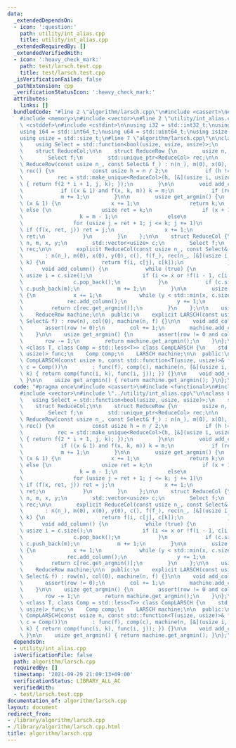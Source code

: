 ```yaml
---
data:
  _extendedDependsOn:
  - icon: ':question:'
    path: utility/int_alias.cpp
    title: utility/int_alias.cpp
  _extendedRequiredBy: []
  _extendedVerifiedWith:
  - icon: ':heavy_check_mark:'
    path: test/larsch.test.cpp
    title: test/larsch.test.cpp
  _isVerificationFailed: false
  _pathExtension: cpp
  _verificationStatusIcon: ':heavy_check_mark:'
  attributes:
    links: []
  bundledCode: "#line 2 \"algorithm/larsch.cpp\"\n#include <cassert>\n#include <functional>\n\
    #include <memory>\n#include <vector>\n#line 2 \"utility/int_alias.cpp\"\n#include\
    \ <cstddef>\n#include <cstdint>\n\nusing i32 = std::int32_t;\nusing u32 = std::uint32_t;\n\
    using i64 = std::int64_t;\nusing u64 = std::uint64_t;\nusing isize = std::ptrdiff_t;\n\
    using usize = std::size_t;\n#line 7 \"algorithm/larsch.cpp\"\n\nclass LARSCH {\n\
    \    using Select = std::function<bool(usize, usize, usize)>;\n    struct ReduceRow;\n\
    \    struct ReduceCol;\n\n    struct ReduceRow {\n        usize n, m, x, k;\n\
    \        Select f;\n        std::unique_ptr<ReduceCol> rec;\n\n        explicit\
    \ ReduceRow(const usize n_, const Select& f_) : n(n_), m(0), x(0), k(0), f(f_),\
    \ rec() {\n            const usize h = n / 2;\n            if (h != 0)\n     \
    \           rec = std::make_unique<ReduceCol>(h, [&](usize i, usize j, usize k)\
    \ { return f(2 * i + 1, j, k); });\n        }\n\n        void add_column() {\n\
    \            if ((x & 1) and f(x, k, m)) k = m;\n            if (rec) rec->add_column();\n\
    \            m += 1;\n        }\n\n        usize get_argmin() {\n            if\
    \ (x & 1) {\n                x += 1;\n                return k;\n            }\
    \ else {\n                usize ret = k;\n                if (x + 1 == n)\n  \
    \                  k = m - 1;\n                else\n                    k = rec->get_argmin();\n\
    \                for (usize j = ret + 1; j <= k; j += 1)\n                   \
    \ if (f(x, ret, j)) ret = j;\n                x += 1;\n                return\
    \ ret;\n            }\n        }\n    };\n\n    struct ReduceCol {\n        usize\
    \ n, m, x, y;\n        std::vector<usize> c;\n        Select f;\n        ReduceRow\
    \ rec;\n\n        explicit ReduceCol(const usize n_, const Select& f_)\n     \
    \       : n(n_), m(0), x(0), y(0), c(), f(f_), rec(n_, [&](usize i, usize j, usize\
    \ k) {\n                  return f(i, c[j], c[k]);\n              }) {}\n\n  \
    \      void add_column() {\n            while (true) {\n                const\
    \ usize i = c.size();\n                if (i <= x or !f(i - 1, c[i - 1], m)) break;\n\
    \                c.pop_back();\n            }\n            if (c.size() != n)\
    \ c.push_back(m);\n            m += 1;\n        }\n\n        usize get_argmin()\
    \ {\n            x += 1;\n            while (y < std::min(x, c.size())) {\n  \
    \              rec.add_column();\n                y += 1;\n            }\n   \
    \         return c[rec.get_argmin()];\n        }\n    };\n\n    usize row, col;\n\
    \    ReduceRow machine;\n\n  public:\n    explicit LARSCH(const usize n, const\
    \ Select& f) : row(n), col(0), machine(n, f) {}\n\n    void add_column() {\n \
    \       assert(row != 0);\n        col += 1;\n        machine.add_column();\n\
    \    }\n\n    usize get_argmin() {\n        assert(row != 0 and col != 0);\n \
    \       row -= 1;\n        return machine.get_argmin();\n    }\n};\n\ntemplate\
    \ <class T, class Comp = std::less<T>> class CompLARSCH {\n    std::function<T(usize,\
    \ usize)> func;\n    Comp comp;\n    LARSCH machine;\n\n  public:\n    explicit\
    \ CompLARSCH(const usize n, const std::function<T(usize, usize)>& f, const Comp&\
    \ c = Comp())\n        : func(f), comp(c), machine(n, [&](usize i, usize j, usize\
    \ k) { return comp(func(i, k), func(i, j)); }) {}\n\n    void add_column() { machine.add_column();\
    \ }\n\n    usize get_argmin() { return machine.get_argmin(); }\n};\n"
  code: "#pragma once\n#include <cassert>\n#include <functional>\n#include <memory>\n\
    #include <vector>\n#include \"../utility/int_alias.cpp\"\n\nclass LARSCH {\n \
    \   using Select = std::function<bool(usize, usize, usize)>;\n    struct ReduceRow;\n\
    \    struct ReduceCol;\n\n    struct ReduceRow {\n        usize n, m, x, k;\n\
    \        Select f;\n        std::unique_ptr<ReduceCol> rec;\n\n        explicit\
    \ ReduceRow(const usize n_, const Select& f_) : n(n_), m(0), x(0), k(0), f(f_),\
    \ rec() {\n            const usize h = n / 2;\n            if (h != 0)\n     \
    \           rec = std::make_unique<ReduceCol>(h, [&](usize i, usize j, usize k)\
    \ { return f(2 * i + 1, j, k); });\n        }\n\n        void add_column() {\n\
    \            if ((x & 1) and f(x, k, m)) k = m;\n            if (rec) rec->add_column();\n\
    \            m += 1;\n        }\n\n        usize get_argmin() {\n            if\
    \ (x & 1) {\n                x += 1;\n                return k;\n            }\
    \ else {\n                usize ret = k;\n                if (x + 1 == n)\n  \
    \                  k = m - 1;\n                else\n                    k = rec->get_argmin();\n\
    \                for (usize j = ret + 1; j <= k; j += 1)\n                   \
    \ if (f(x, ret, j)) ret = j;\n                x += 1;\n                return\
    \ ret;\n            }\n        }\n    };\n\n    struct ReduceCol {\n        usize\
    \ n, m, x, y;\n        std::vector<usize> c;\n        Select f;\n        ReduceRow\
    \ rec;\n\n        explicit ReduceCol(const usize n_, const Select& f_)\n     \
    \       : n(n_), m(0), x(0), y(0), c(), f(f_), rec(n_, [&](usize i, usize j, usize\
    \ k) {\n                  return f(i, c[j], c[k]);\n              }) {}\n\n  \
    \      void add_column() {\n            while (true) {\n                const\
    \ usize i = c.size();\n                if (i <= x or !f(i - 1, c[i - 1], m)) break;\n\
    \                c.pop_back();\n            }\n            if (c.size() != n)\
    \ c.push_back(m);\n            m += 1;\n        }\n\n        usize get_argmin()\
    \ {\n            x += 1;\n            while (y < std::min(x, c.size())) {\n  \
    \              rec.add_column();\n                y += 1;\n            }\n   \
    \         return c[rec.get_argmin()];\n        }\n    };\n\n    usize row, col;\n\
    \    ReduceRow machine;\n\n  public:\n    explicit LARSCH(const usize n, const\
    \ Select& f) : row(n), col(0), machine(n, f) {}\n\n    void add_column() {\n \
    \       assert(row != 0);\n        col += 1;\n        machine.add_column();\n\
    \    }\n\n    usize get_argmin() {\n        assert(row != 0 and col != 0);\n \
    \       row -= 1;\n        return machine.get_argmin();\n    }\n};\n\ntemplate\
    \ <class T, class Comp = std::less<T>> class CompLARSCH {\n    std::function<T(usize,\
    \ usize)> func;\n    Comp comp;\n    LARSCH machine;\n\n  public:\n    explicit\
    \ CompLARSCH(const usize n, const std::function<T(usize, usize)>& f, const Comp&\
    \ c = Comp())\n        : func(f), comp(c), machine(n, [&](usize i, usize j, usize\
    \ k) { return comp(func(i, k), func(i, j)); }) {}\n\n    void add_column() { machine.add_column();\
    \ }\n\n    usize get_argmin() { return machine.get_argmin(); }\n};"
  dependsOn:
  - utility/int_alias.cpp
  isVerificationFile: false
  path: algorithm/larsch.cpp
  requiredBy: []
  timestamp: '2021-09-29 21:09:13+09:00'
  verificationStatus: LIBRARY_ALL_AC
  verifiedWith:
  - test/larsch.test.cpp
documentation_of: algorithm/larsch.cpp
layout: document
redirect_from:
- /library/algorithm/larsch.cpp
- /library/algorithm/larsch.cpp.html
title: algorithm/larsch.cpp
---
```

